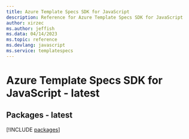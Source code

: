 ```yaml
---
title: Azure Template Specs SDK for JavaScript
description: Reference for Azure Template Specs SDK for JavaScript
author: xirzec
ms.author: jeffish
ms.data: 04/14/2023
ms.topic: reference
ms.devlang: javascript
ms.service: templatespecs
---
```

# Azure Template Specs SDK for JavaScript - latest
## Packages - latest
[!INCLUDE [packages](template-specs-index.md)]